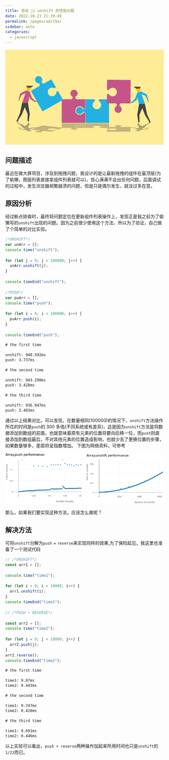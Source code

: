 ```yaml
---
title: 说说 js unshift 的性能问题
date: 2022-10-23 21:39:49
permalink: /pages/adc19a/
sidebar: auto
categories:
  - javascript
---
```


![问题图片](./js-arr-unshift-push.jpeg)

## 问题描述

最近在做大屏项目，涉及到拖拽问题，我设计的是让最新拖拽的组件在最顶层(为了偷懒，图层列表直接拿组件列表就可以)，信心满满不会出任何问题，后面调试的过程中，发生浏览器频繁崩溃的问题，但是只是偶尔发生，就没过多在意。

## 原因分析

经过断点排查时，最终将问题定位在更新组件列表操作上，发现正是我之前为了偷懒写的`unshift`出现的问题。因为之前很少使用这个方法，所以为了验证，自己做了个简单的对比实验。

```js
/*UNSHIFT*/
var unArr = [];
console.time("unshift");

for (let j = 0; j < 100000; j++) {
  unArr.unshift(j);
}

console.timeEnd("unshift");

/*PUSH*/
var puArr = [];
console.time("push");

for (let i = 0; i < 100000; i++) {
  puArr.push(i);
}

console.timeEnd("push");
```

```shell
# the first time

unshift: 948.592ms
push: 3.737ms

# the second time

unshift: 943.298ms
push: 3.428ms

# the third time

unshift: 936.947ms
push: 3.403ms
```

通过以上结果对比，可以发现，在数量相同(100000)的情况下，`unshift`方法操作所花的时间是`push`的 300 多倍(不同系统或有差异)，这是因为`unshift`方法是将数据添加到数组的前面，也就意味着原有元素的位置将要向后移一位，而`push`则直接添加到数组最后，不对其他元素的位置造成影响，也就少去了更换位置的步骤，如果数量够多，差距将呈指数增加。
下图为网络资料，可参考

![性能对比图](./unshift-push-performance.jpeg)

那么，如果我们要实现这种方法，应该怎么做呢？

## 解决方法

可将`unshift`分解为`push` + `reverse`来实现同样的效果,为了保险起见，我这里也准备了一个测试代码

```js
// /*UNSHIFT*/
const arr1 = [];

console.time("time1");

for (let i = 0; i < 10000; i++) {
  arr1.unshift(i);
}
console.timeEnd("time1");

// /*PUSH + REVERSE*/

const arr2 = [];
console.time("time2");

for (let j = 0; j < 10000; j++) {
  arr2.push(j);
}
arr2.reverse();
console.timeEnd("time2");
```

```shell
# the first time

time1: 9.87ms
time2: 0.443ms

# the second time

time1: 9.747ms
time2: 0.428ms

# the third time

time1: 9.691ms
time2: 0.446ms
```

以上实验可以看出，`push + reverse`两种操作加起来所用时间也只是`unshift`的`1/22`而已。
